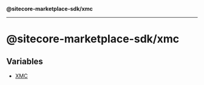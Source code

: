 **@sitecore-marketplace-sdk/xmc**

***

# @sitecore-marketplace-sdk/xmc

## Variables

- [XMC](variables/XMC.md)
